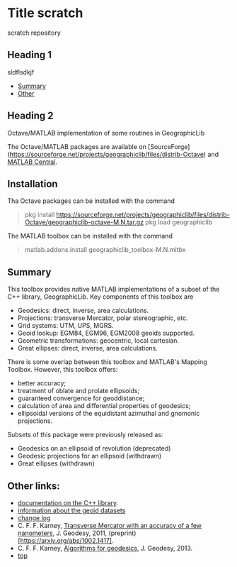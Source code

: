 # Title scratch

scratch repository

## Heading 1

sldflsdkjf
* [Summary](#summary)
* [Other](#other-links)

## Heading 2

Octave/MATLAB implementation of some routines in GeographicLib

The Octave/MATLAB packages are available on
[SourceForge]
(https://sourceforge.net/projects/geographiclib/files/distrib-Octave)
and
[MATLAB Central](https://www.mathworks.com/matlabcentral/fileexchange/50605).

## Installation

Tha Octave packages can be installed with the command

> pkg install https://sourceforge.net/projects/geographiclib/files/distrib-Octave/geographiclib-octave-M.N.tar.gz
> pkg load geographiclib

The MATLAB toolbox can be installed with the command

> matlab.addons.install geographiclib_toolbox-M.N.mltbx

## Summary

This toolbox provides native MATLAB implementations of a subset of the
C++ library, GeographicLib.  Key components of this toolbox are

  * Geodesics: direct, inverse, area calculations.
  * Projections: transverse Mercator, polar stereographic, etc.
  * Grid systems: UTM, UPS, MGRS.
  * Geoid lookup: EGM84, EGM96, EGM2008 geoids supported.
  * Geometric transformations: geocentric, local cartesian.
  * Great ellipses: direct, inverse, area calculations.

There is some overlap between this toolbox and MATLAB's Mapping
Toolbox.  However, this toolbox offers:

  * better accuracy;
  * treatment of oblate and prolate ellipsoids;
  * guaranteed convergence for geoddistance;
  * calculation of area and differential properties of geodesics;
  * ellipsoidal versions of the equidistant azimuthal and gnomonic
    projections.

Subsets of this package were previously released as:

  * Geodesics on an ellipsoid of revolution (deprecated)
  * Geodesic projections for an ellipsoid (withdrawn)
  * Great ellipses (withdrawn)

## Other links:

  * [documentation on the C++ library](https://geographiclib.sourceforge.io/C++/doc).
  * [information about the geoid datasets](https://geographiclib.sourceforge.io/C++/doc/geoid.html#geoidinst)
  * [change log](https://geographiclib.sourceforge.io/C++/doc/changes.html)
  * C. F. F. Karney, [Transverse Mercator with an accuracy of a few nanometers](https://doi.org/10.1007/s00190-011-0445-3), J. Geodesy, 2011, (preprint)[https://arxiv.org/abs/1002.1417].
  * C. F. F. Karney, [Algorithms for geodesics](https://doi.org/10.1007/s00190-012-0578-z), J. Geodesy, 2013.
  * [top](#title-scratch)

